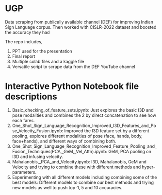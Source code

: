 # UGP
Data scraping from publically available channel (DEF) for improving Indian Sign Language corpus. Then worked with CISLR-2022 dataset and boosted the accuracy they had 

The repo includes,
1. PPT used for the presentation
2. Final report
3. Multiple colab files and a kaggle file
4. Versatile script to scrape data from the DEF YouTube channel


# Interactive Python Notebook file descriptions
1. Basic_checking_of_feature_sets.ipynb: Just explores the basic I3D and pose modalities and combines the 2 by direct concatenation to see how each fares.
2. One_Shot_Sign_Language_Recognition_Improved_I3D_Features_and_Pose_Velocity_Fusion.ipynb: Improved the I3D feature set by a different pooling, explores different modalities of pose (face, hands, body, face+hands), and different ways of combining both.
3. One_Shot_Sign_Language_Recognition_Improved_Feature_Pooling_and_Fusion_Techniques(PCA,_GeM,_Vel_Attn).ipynb: GeM, PCA pooling on I3D and infusing velocity.
4. Mahalanobis,_PCA_and_Velocity.ipynb: I3D, Mahalanobis, GeM and Velocity and trying to combine these with different methods and hyper-parameters.
5. Experimenting with all different models including combining some of the best models: Different models to combine our best methods and trying new models as well to push top-1, 5 and 10 accuracies.
